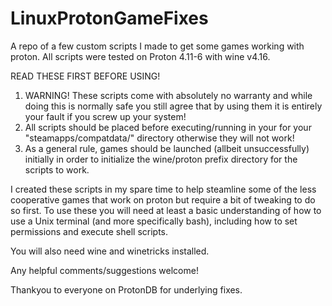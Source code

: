 # LinuxProtonGameFixes
A repo of a few custom scripts I made to get some games working with proton. All scripts were tested on Proton 4.11-6 with wine v4.16.

READ THESE FIRST BEFORE USING!
1. WARNING! These scripts come with absolutely no warranty and while doing this is normally safe you still agree that by using them it is entirely your fault if you screw up your system!
2. All scripts should be placed before executing/running in your for your "steamapps/compatdata/" directory otherwise they will not work!
3. As a general rule, games should be launched (allbeit unsuccessfully) initially in order to initialize the wine/proton prefix directory for the scripts to work.

I created these scripts in my spare time to help steamline some of the less cooperative games that work on proton but require a bit of tweaking to do so first. To use these you will need at least a basic understanding of how to use a Unix terminal (and more specifically bash), including how to set permissions and execute shell scripts.

You will also need wine and winetricks installed.

Any helpful comments/suggestions welcome!

Thankyou to everyone on ProtonDB for underlying fixes.